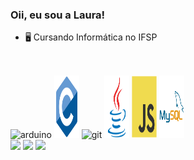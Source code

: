 ### Oii, eu sou a Laura!

- 🖥️ Cursando Informática no IFSP
<h2>
</h2>


<div style="display: inline_block"><br>
  <img src="https://cdn.worldvectorlogo.com/logos/arduino-1.svg" alt="arduino" width="40" height="100"/>
  <img src="https://raw.githubusercontent.com/devicons/devicon/master/icons/c/c-original.svg" alt="c" width="40" height="100"/>
  <img src="https://www.vectorlogo.zone/logos/git-scm/git-scm-icon.svg" alt="git" width="40" height="100"/>
  <img src="https://raw.githubusercontent.com/devicons/devicon/master/icons/java/java-original.svg" alt="java" width="40" height="100"/>
  <img src="https://raw.githubusercontent.com/devicons/devicon/master/icons/javascript/javascript-original.svg" alt="javascript" width="40" height="100"/>
  <img src="https://raw.githubusercontent.com/devicons/devicon/master/icons/mysql/mysql-original-wordmark.svg" alt="mysql" width="40" height="100"/>

<div> 
  <a href="https://www.instagram.com/arudaguer/" target="_blank"><img src="https://img.shields.io/badge/-Instagram-%23E4405F?style=for-the-badge&logo=instagram&logoColor=white" target="_blank"></a>
  <a href="https://discord.com" target="_blank"><img src="https://img.shields.io/badge/Discord-7289DA?style=for-the-badge&logo=discord&logoColor=white" target="_blank"></a> 
  <a href = "mailto: laura.daguerds@gmail.com"><img src="https://img.shields.io/badge/-Gmail-%23333?style=for-the-badge&logo=gmail&logoColor=white" target="_blank"></a>

<h2>
  
</div>

